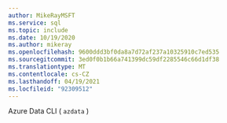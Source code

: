 ```yaml
---
author: MikeRayMSFT
ms.service: sql
ms.topic: include
ms.date: 10/19/2020
ms.author: mikeray
ms.openlocfilehash: 9600ddd3bf0da8a7d72af237a10325910c7ed535
ms.sourcegitcommit: 3ed0f0b1b66a741399dc59df2285546c66d1df38
ms.translationtype: MT
ms.contentlocale: cs-CZ
ms.lasthandoff: 04/19/2021
ms.locfileid: "92309512"
---
```

Azure Data CLI ( `azdata` )
